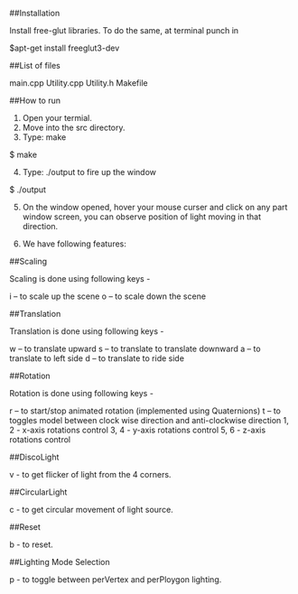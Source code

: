 ##Installation

Install free-glut libraries. To do the same, at terminal punch in

$apt-get install freeglut3-dev

##List of files

main.cpp
Utility.cpp
Utility.h
Makefile

##How to run

1. Open your termial. 
2. Move into the src directory.
3. Type: make

$ make

4. Type: ./output to fire up the window

$ ./output

5. On the window opened, hover your mouse curser and click on any part window screen, you can observe position of light moving in that direction.

6. We have following features:

##Scaling

Scaling is done using following keys   -

i – to scale up the scene
o – to  scale down the scene

##Translation

Translation is done using following keys   -

w – to translate upward
s  – to translate to translate downward
a – to translate to left side
d – to translate to ride side 

##Rotation

Rotation is done using following keys   -

r – to start/stop animated rotation (implemented using Quaternions)
t – to toggles model between clock wise direction and anti-clockwise direction
1, 2 - x-axis rotations control
3, 4 - y-axis rotations control
5, 6 - z-axis rotations control


##DiscoLight

v - to get flicker of light from the 4 corners.

##CircularLight

c - to get circular movement of light source.

##Reset

b - to reset.

##Lighting Mode Selection 

p - to toggle between perVertex and perPloygon lighting.
